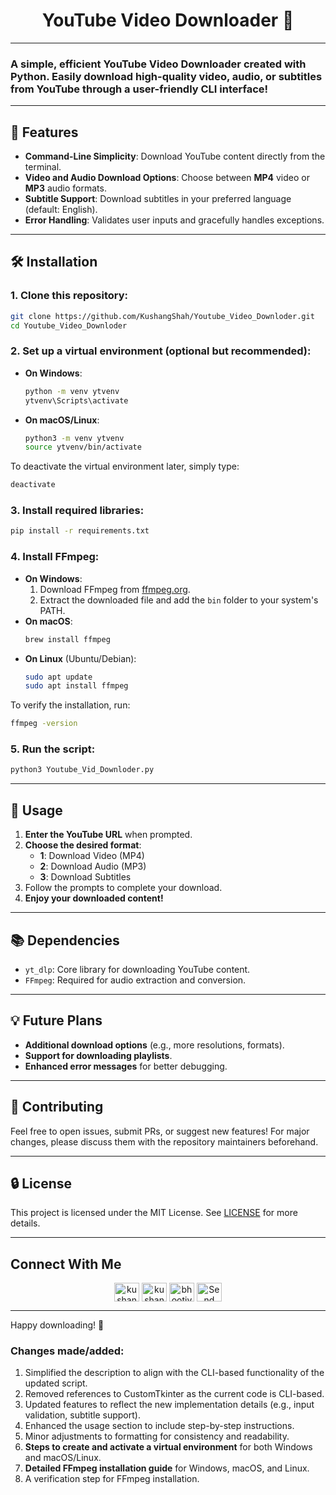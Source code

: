 
<h1 align='center'>YouTube Video Downloader 🎥</h1>

---

### A simple, efficient YouTube Video Downloader created with **Python**. Easily download high-quality video, audio, or subtitles from YouTube through a user-friendly CLI interface!

---

## 🌟 Features

- **Command-Line Simplicity**: Download YouTube content directly from the terminal.
- **Video and Audio Download Options**: Choose between **MP4** video or **MP3** audio formats.
- **Subtitle Support**: Download subtitles in your preferred language (default: English).
- **Error Handling**: Validates user inputs and gracefully handles exceptions.

---

## 🛠 Installation

### 1. **Clone this repository:**
   ```bash
   git clone https://github.com/KushangShah/Youtube_Video_Downloder.git
   cd Youtube_Video_Downloder
   ```

### 2. **Set up a virtual environment** (optional but recommended):
   - **On Windows**:
     ```bash
     python -m venv ytvenv
     ytvenv\Scripts\activate
     ```
   - **On macOS/Linux**:
     ```bash
     python3 -m venv ytvenv
     source ytvenv/bin/activate
     ```

   To deactivate the virtual environment later, simply type:
   ```bash
   deactivate
   ```

### 3. **Install required libraries**:
   ```bash
   pip install -r requirements.txt
   ```

### 4. **Install FFmpeg**:
   - **On Windows**:
     1. Download FFmpeg from [ffmpeg.org](https://ffmpeg.org/download.html).
     2. Extract the downloaded file and add the `bin` folder to your system's PATH.
   - **On macOS**:
     ```bash
     brew install ffmpeg
     ```
   - **On Linux** (Ubuntu/Debian):
     ```bash
     sudo apt update
     sudo apt install ffmpeg
     ```

   To verify the installation, run:
   ```bash
   ffmpeg -version
   ```

### 5. **Run the script:**
   ```bash
   python3 Youtube_Vid_Downloder.py
   ```

---

## 📂 Usage

1. **Enter the YouTube URL** when prompted.
2. **Choose the desired format**:  
   - **1**: Download Video (MP4)  
   - **2**: Download Audio (MP3)  
   - **3**: Download Subtitles  
3. Follow the prompts to complete your download.
4. **Enjoy your downloaded content!**

---

## 📚 Dependencies

- `yt_dlp`: Core library for downloading YouTube content.
- `FFmpeg`: Required for audio extraction and conversion.

---

## 💡 Future Plans

- **Additional download options** (e.g., more resolutions, formats).
- **Support for downloading playlists**.
- **Enhanced error messages** for better debugging.

---

## 🤝 Contributing

Feel free to open issues, submit PRs, or suggest new features! For major changes, please discuss them with the repository maintainers beforehand.

---

## 🔒 License

This project is licensed under the MIT License. See [LICENSE](/LICENSE) for more details.

---

## Connect With Me

<p align="center">
    <a href="https://twitter.com/kushang97157764" target="blank"><img align="center" src="https://raw.githubusercontent.com/rahuldkjain/github-profile-readme-generator/master/src/images/icons/Social/twitter.svg" alt="kushang" height="30" width="40" /></a>
    <a href="https://linkedin.com/in/kushang-s-388959268/" target="blank"><img align="center" src="https://raw.githubusercontent.com/rahuldkjain/github-profile-readme-generator/master/src/images/icons/Social/linked-in-alt.svg" alt="kushang" height="30" width="40" /></a>
    <a href="https://instagram.com/bhootiya.renderr/" target="blank"><img align="center" src="https://raw.githubusercontent.com/rahuldkjain/github-profile-readme-generator/master/src/images/icons/Social/instagram.svg" alt="bhootiya.renderr" height="30" width="40" /></a>
    <a href="mailto:kushangshah41@gmail.com" target="blank"><img align="center" src="https://upload.wikimedia.org/wikipedia/commons/4/4e/Gmail_Icon.png" alt="Send Mail to Kushang" height="30" width="40" /></a>
</p>

---

Happy downloading! 🎉


### Changes made/added:

1. Simplified the description to align with the CLI-based functionality of the updated script.
2. Removed references to CustomTkinter as the current code is CLI-based.
3. Updated features to reflect the new implementation details (e.g., input validation, subtitle support).
4. Enhanced the usage section to include step-by-step instructions.
5. Minor adjustments to formatting for consistency and readability.
6. **Steps to create and activate a virtual environment** for both Windows and macOS/Linux.
7. **Detailed FFmpeg installation guide** for Windows, macOS, and Linux.
8. A verification step for FFmpeg installation.